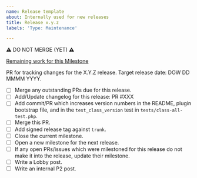```yaml
---
name: Release template
about: Internally used for new releases
title: Release x.y.z
labels: 'Type: Maintenance'

---
```


:warning: DO NOT MERGE (YET) :warning:

[Remaining work for this Milestone](https://github.com/Parsely/wp-parsely/milestone/14)

PR for tracking changes for the X.Y.Z release. Target release date: DOW DD MMMM YYYY.

- [ ] Merge any outstanding PRs due for this release.
- [ ] Add/Update changelog for this release: PR #XXX
- [ ] Add commit/PR which increases version numbers in the README, plugin bootstrap file, and in the `test_class_version` test in `tests/class-all-test.php`. 
- [ ] Merge this PR.
- [ ] Add signed release tag against `trunk`.
- [ ] Close the current milestone.
- [ ] Open a new milestone for the next release.
- [ ] If any open PRs/issues which were milestoned for this release do not make it into the release, update their milestone.
- [ ] Write a Lobby post.
- [ ] Write an internal P2 post.
